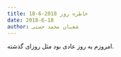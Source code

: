 ```yaml
---
title: خاطره روز 2018-6-18
date: 2018-6-18
author: شعبان محمد حسنی
---
```


امروزم یه روز عادی بود مثل روزای گذشته.